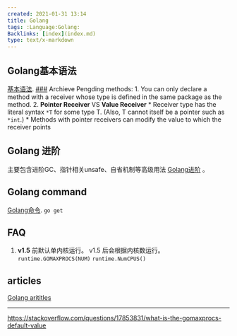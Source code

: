 ```yaml
---
created: 2021-01-31 13:14
title: Golang
tags: :Language:Golang:
Backlinks: [index](index.md)
type: text/x-markdown
---
```


## Golang基本语法

 [基本语法](zet-310121132630-68.md).
[###](###.md) Archieve Pengding
methods:
	1. You can only declare a method with a receiver whose type is defined in the same package as the method. 
	2. **Pointer Receiver** VS **Value Receiver**
		 * Receiver type has the literal syntax `*T` for some type T. (Also, T cannot itself be a pointer such as `*int`.)
		 * Methods with pointer receivers can modify the value to which the receiver points		 

## Golang 进阶

 主要包含进阶GC、指针相关unsafe、自省机制等高级用法 [Golang进阶](zet-310121134725-69.md) 。

## Golang command

 [Golang命令](zet-310121135148-69.md). `go get`

## FAQ

1. **v1.5** 前默认单内核运行。 v1.5 后会根据内核数运行。 `runtime.GOMAXPROCS(NUM)`  `runtime.NumCPUS()`

## articles
 [Golang arititles](zet-310121135527-70.md)

----------------------

https://stackoverflow.com/questions/17853831/what-is-the-gomaxprocs-default-value

